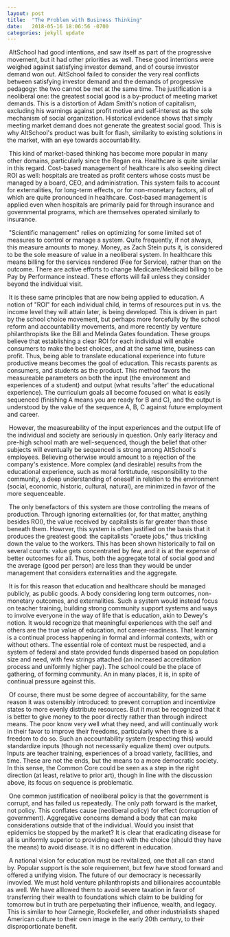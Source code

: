 ```yaml
---
layout: post
title:  "The Problem with Business Thinking"
date:   2018-05-16 18:06:56 -0700
categories: jekyll update
---
```


​	AltSchool had good intentions, and saw itself as part of the progressive movement, but it had other priorities as well. These good intentions were weighed against satisfying investor demand, and of course investor demand won out. AltSchool failed to consider the very real conflicts between satisfying investor demand and the demands of progressive pedagogy: the two cannot be met at the same time. The justification is a neoliberal one: the greatest social good is a by-product of meeting market demands. This is a distortion of Adam Smith's notion of capitalism, excluding his warnings against profit motive and self-interest as the sole mechanism of social organization. Historical evidence shows that simply meeting market demand does not generate the greatest social good. This is why AltSchool's product was built for flash, similarity to existing solutions in the market, with an eye towards accountability.

​	This kind of market-based thinking has become more popular in many other domains, particularly since the Regan era. Healthcare is quite similar in this regard. Cost-based management of healthcare is also seeking direct ROI as well: hospitals are treated as profit centers whose costs must be managed by a board, CEO, and administration. This system fails to account for externalities, for long-term effects, or for non-monetary factors, all of which are quite pronounced in healthcare. Cost-based management is applied even when hospitals are primarily paid for through insurance and governmental programs, which are themselves operated similarly to insurance.

​	"Scientific management" relies on optimizing for some limited set of measures to control or manage a system. Quite frequently, if not always, this measure amounts to money. Money, as Zach Stein puts it, is considered to be the sole measure of value in a neoliberal system. In healthcare this means billing for the services rendered (Fee for Service), rather than on the outcome. There are active efforts to change Medicare/Medicaid billing to be Pay by Performance instead. These efforts will fail unless they consider beyond the individual visit.

​	It is these same principles that are now being applied to education. A notion of "ROI" for each individual child, in terms of resources put in vs. the income level they will attain later, is being developed. This is driven in part by the school choice movement, but perhaps more forcefully by the school reform and accountability movements, and more recently by venture philanthropists like the Bill and Melinda Gates foundation. These groups believe that establishing a clear ROI for each individual will enable consumers to make the best choices, and at the same time, business can profit. Thus, being able to translate educational experience into future productive means becomes the goal of education. This recasts parents as consumers, and students as the product. This method favors the measureable parameters on both the input (the environment and experiences of a student) and output (what results 'after' the educational experience). The curriculum goals all become focused on what is easily sequenced (finishing A means you are ready for B and C), and the output is understood by the value of the sequence A, B, C against future employment and career.

​	However, the measureability of the input experiences and the output life of the individual and society are seriously in question. Only early literacy and pre-high school math are well-sequenced, though the belief that other subjects will eventually be sequenced is strong among AltSchool's employees. Believing otherwise would amount to a rejection of the company's existence. More complex (and desirable) results from the educational experience, such as moral fortitutude, responsibility to the community, a deep understanding of oneself in relation to the environment (social, economic, historic, cultural, natural), are minimized in favor of the more sequenceable.

​	The only benefactors of this system are those controlling the means of production. Through ignoring externalities (or, for that matter, anything besides ROI), the value received by capitalists is far greater than those beneath them. Howrver, this system is often justified on the basis that it produces the greatest good: the capitalists "craete jobs," thus trickling down the value to the workers. This has been shown historically to fail on several counts: value gets concentrated by few, and it is at the expense of better outcomes for all. Thus, both the aggregate total of social good and the average (good per person) are less than they would be under management that considers externalities and the aggregate.

​	It is for this reason that education and healthcare should be managed publicly, as public goods. A body considering long term outcomes, non-monetary outcomes, and externalities. Such a system would instead focus on teacher training, building strong community support systems and ways to involve everyone in the way of life that is education, akin to Dewey's notion. It would recognize that meaningful experiences with the self and others are the true value of education, not career-readiness. That learning is a continual process happening in formal and informal contexts, with or without others. The essential role of context must be respected, and a system of federal and state provided funds dispersed based on population size and need, with few strings attached (an increased accreditation process and uniformly higher pay). The school could be the place of gathering, of forming community. An in many places, it is, in spite of continual pressure against this.

​	Of course, there must be some degree of accountability, for the same reason it was ostensibly introduced: to prevent corruption and incentivize states to more evenly distribute resources. But it must be recognized that it is better to give money to the poor directly rather than through indirect means. The poor know very well what they need, and will continually work in their favor to improve their freedoms, particularly when there is a freedom to do so. Such an accountability system (respecting this) would standardize inputs (though not necessarily equalize them) over outputs. Inputs are teacher training, experiences of a broad variety, facilities, and time. These are not the ends, but the means to a more democratic society. In this sense, the Common Core could be seen as a step in the right direction (at least, relative to prior art), though in line with the discussion above, its focus on sequence is problematic.

​	One common justification of neoliberal policy is that the government is corrupt, and has failed us repeatedly. The only path forward is the market, not policy. This conflates cause (neoliberal policy) for effect (corruption of government). Aggregative concerns demand a body that can make considerations outside that of the individual. Would you insist that epidemics be stopped by the market? It is clear that eradicating disease for all is uniformly superior to providing each with the choice (should they have the means) to avoid disease. It is no different in education.

​	A national vision for education must be revitalized, one that all can stand by. Popular support is the sole requirement, but few have stood forward and offered a unifying vision. The future of our democracy is necessarily invovled. We must hold venture philanthropists and billionaires accountable as well. We have alllowed them to avoid severe taxation in favor of transferring their wealth to foundations which claim to be building for tomorrow but in truth are perpetuating their influence, wealth, and legacy. This is similar to how Carnegie, Rockefeller, and other industrialists shaped American culture to their own image in the early 20th century, to their disproportionate benefit.
